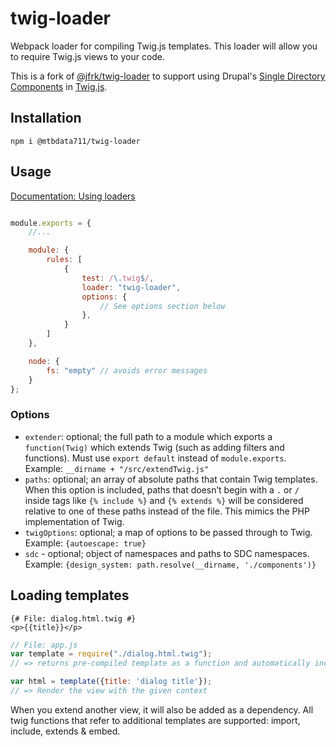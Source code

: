 
# twig-loader
Webpack loader for compiling Twig.js templates. This loader will allow you to require Twig.js views to your code.

This is a fork of [@jfrk/twig-loader](https://github.com/jfrk/twig-loader) to support using Drupal's [Single Directory Components](https://www.drupal.org/docs/develop/theming-drupal/using-single-directory-components) in [Twig.js](https://github.com/twigjs/twig.js). 

## Installation

`npm i @mtbdata711/twig-loader`

## Usage

[Documentation: Using loaders](http://webpack.github.io/docs/using-loaders.html?branch=master)

``` javascript

module.exports = {
    //...

    module: {
        rules: [
            {
                test: /\.twig$/,
                loader: "twig-loader",
                options: {
                    // See options section below
                },
            }
        ]
    },

    node: {
        fs: "empty" // avoids error messages
    }
};
```

### Options

- `extender`: optional; the full path to a module which exports a `function(Twig)`
  which extends Twig (such as adding filters and functions). Must use `export default` instead of `module.exports`.
  Example: `__dirname + "/src/extendTwig.js"`
- `paths`: optional; an array of absolute paths that contain Twig templates. When this option is included, paths that doesn’t begin with a `.` or `/` inside tags like `{% include %}` and `{% extends %}` will be considered relative to one of these paths instead of the file. This mimics the PHP implementation of Twig.
- `twigOptions`: optional; a map of options to be passed through to Twig.
  Example: `{autoescape: true}`
 - `sdc` - optional; object of namespaces and paths to SDC namespaces. Example: `{design_system: path.resolve(__dirname, './components')}`

## Loading templates

```twig
{# File: dialog.html.twig #}
<p>{{title}}</p>
```

```javascript
// File: app.js
var template = require("./dialog.html.twig");
// => returns pre-compiled template as a function and automatically includes Twig.js to your project

var html = template({title: 'dialog title'});
// => Render the view with the given context

```

When you extend another view, it will also be added as a dependency. All twig functions that refer to additional templates are supported: import, include, extends & embed.
